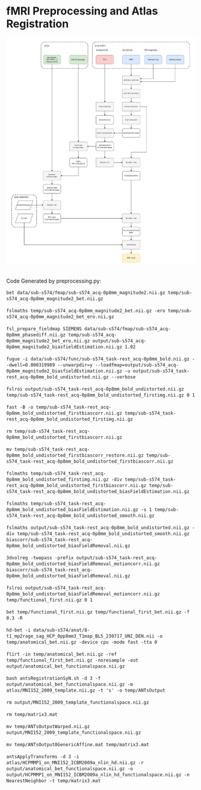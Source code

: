 # fMRI Preprocessing and Atlas Registration #
![](schematic.png)


<br>
Code Generated by preprocessing.py: <be>

    bet data/sub-s574/fmap/sub-s574_acq-0p8mm_magnitude2.nii.gz temp/sub-s574_acq-0p8mm_magnitude2_bet.nii.gz

    fslmaths temp/sub-s574_acq-0p8mm_magnitude2_bet.nii.gz -ero temp/sub-s574_acq-0p8mm_magnitude2_bet_ero.nii.gz

    fsl_prepare_fieldmap SIEMENS data/sub-s574/fmap/sub-s574_acq-0p8mm_phasediff.nii.gz temp/sub-s574_acq-0p8mm_magnitude2_bet_ero.nii.gz output/sub-s574_acq-0p8mm_magnitude2_biasfieldEstimation.nii.gz 1.02

    fugue -i data/sub-s574/func/sub-s574_task-rest_acq-0p8mm_bold.nii.gz --dwell=0.000319989 --unwarpdir=y --loadfmap=output/sub-s574_acq-0p8mm_magnitude2_biasfieldEstimation.nii.gz -u output/sub-s574_task-rest_acq-0p8mm_bold_undistorted.nii.gz --verbose

    fslroi output/sub-s574_task-rest_acq-0p8mm_bold_undistorted.nii.gz temp/sub-s574_task-rest_acq-0p8mm_bold_undistorted_firstimg.nii.gz 0 1

    fast -B -o temp/sub-s574_task-rest_acq-0p8mm_bold_undistorted_firstbiascorr.nii.gz temp/sub-s574_task-rest_acq-0p8mm_bold_undistorted_firstimg.nii.gz

    rm temp/sub-s574_task-rest_acq-0p8mm_bold_undistorted_firstbiascorr.nii.gz

    mv temp/sub-s574_task-rest_acq-0p8mm_bold_undistorted_firstbiascorr_restore.nii.gz temp/sub-s574_task-rest_acq-0p8mm_bold_undistorted_firstbiascorr.nii.gz

    fslmaths temp/sub-s574_task-rest_acq-0p8mm_bold_undistorted_firstimg.nii.gz -div temp/sub-s574_task-rest_acq-0p8mm_bold_undistorted_firstbiascorr.nii.gz temp/sub-s574_task-rest_acq-0p8mm_bold_undistorted_biasFieldEstimation.nii.gz

    fslmaths temp/sub-s574_task-rest_acq-0p8mm_bold_undistorted_biasFieldEstimation.nii.gz -s 1 temp/sub-s574_task-rest_acq-0p8mm_bold_undistorted_smooth.nii.gz

    fslmaths output/sub-s574_task-rest_acq-0p8mm_bold_undistorted.nii.gz -div temp/sub-s574_task-rest_acq-0p8mm_bold_undistorted_smooth.nii.gz biascorr/sub-s574_task-rest_acq-0p8mm_bold_undistorted_biasFieldRemoval.nii.gz

    3dvolreg -twopass -prefix output/sub-s574_task-rest_acq-0p8mm_bold_undistorted_biasFieldRemoval_motioncorr.nii.gz biascorr/sub-s574_task-rest_acq-0p8mm_bold_undistorted_biasFieldRemoval.nii.gz

    fslroi output/sub-s574_task-rest_acq-0p8mm_bold_undistorted_biasFieldRemoval_motioncorr.nii.gz temp/functional_first.nii.gz 0 1

    bet temp/functional_first.nii.gz temp/functional_first_bet.nii.gz -f 0.3 -R

    hd-bet -i data/sub-s574/anat/8-t1_mp2rage_sag_HCP_0pp8mm3_T1map_BL5_230717_UNI_DEN.nii -o temp/anatomical_bet.nii.gz -device cpu -mode fast -tta 0

    flirt -in temp/anatomical_bet.nii.gz -ref temp/functional_first_bet.nii.gz -noresample -out output/anatomical_bet_functionalspace.nii.gz

    bash antsRegistrationSyN.sh -d 3 -f output/anatomical_bet_functionalspace.nii.gz -m atlas/MNI152_2009_template.nii.gz -t 's' -o temp/ANTsOutput

    rm output/MNI152_2009_template_functionalspace.nii.gz

    rm temp/matrix3.mat

    mv temp/ANTsOutputWarped.nii.gz output/MNI152_2009_template_functionalspace.nii.gz

    mv temp/ANTsOutput0GenericAffine.mat temp/matrix3.mat

    antsApplyTransforms -d 3 -i atlas/HCPMMP1_on_MNI152_ICBM2009a_nlin_hd.nii.gz -r output/anatomical_bet_functionalspace.nii.gz -o output/HCPMMP1_on_MNI152_ICBM2009a_nlin_hd_functionalspace.nii.gz -n NearestNeighbor -t temp/matrix3.mat
